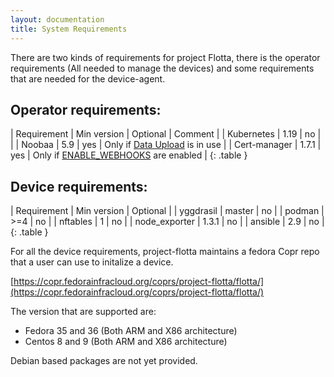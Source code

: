 ```yaml
---
layout: documentation
title: System Requirements
---
```



There are two kinds of requirements for project Flotta, there is the operator
requirements (All needed to manage the devices) and some requirements that are
needed for the device-agent.

## Operator requirements:

| Requirement   | Min version | Optional  | Comment                                                                      |
| Kubernetes    | 1.19        | no        |                                                                              |
| Noobaa        | 5.9         | yes       | Only if [Data Upload](data_upload.md) is in use                              |
| Cert-manager  | 1.7.1       | yes       | Only if [ENABLE_WEBHOOKS](deployment_options.md#enable_webhooks) are enabled |
{: .table }

## Device requirements:

| Requirement       | Min version | Optional  |
| yggdrasil         | master      | no        |
| podman            | >=4         | no        |
| nftables          | 1           | no        |
| node_exporter     | 1.3.1       | no        |
| ansible           | 2.9         | no        |
{: .table }


For all the device requirements, project-flotta maintains a fedora Copr repo
that a user can use to initalize a device.

[https://copr.fedorainfracloud.org/coprs/project-flotta/flotta/](https://copr.fedorainfracloud.org/coprs/project-flotta/flotta/)

The version that are supported are:

- Fedora 35 and 36 (Both ARM and X86 architecture)
- Centos 8 and 9 (Both ARM and X86 architecture)

Debian based packages are not yet provided.
